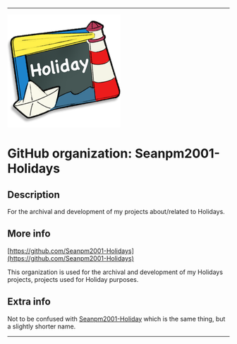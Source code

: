 
***

![HolidayIcon.png failed to load. The file may be missing or corrupt. Check the file path for errors first.](/AdditionalInfo/2/Seanpm2001-Holidays/HolidayIcon.png)

# GitHub organization: Seanpm2001-Holidays

## Description

For the archival and development of my projects about/related to Holidays.

## More info

[https://github.com/Seanpm2001-Holidays](https://github.com/Seanpm2001-Holidays)

This organization is used for the archival and development of my Holidays projects, projects used for Holiday purposes.

## Extra info

Not to be confused with [Seanpm2001-Holiday](/AdditionalInfo/2/Seanpm2001-Holiday/) which is the same thing, but a slightly shorter name.

***
